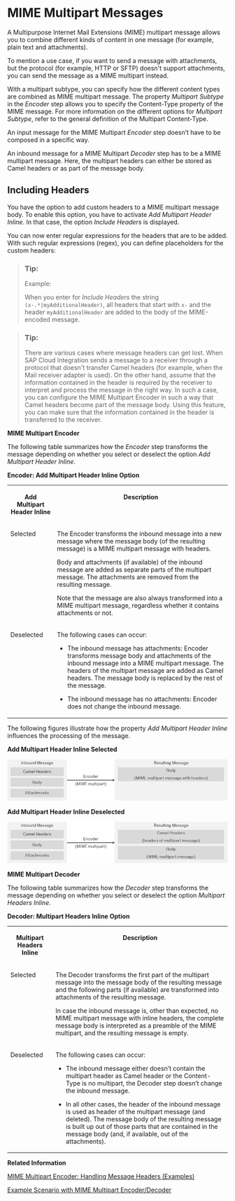<!-- loio38165374a3b64ae9ba3e273a2742da1a -->

# MIME Multipart Messages



A Multipurpose Internet Mail Extensions \(MIME\) multipart message allows you to combine different kinds of content in one message \(for example, plain text and attachments\).

To mention a use case, if you want to send a message with attachments, but the protocol \(for example, HTTP or SFTP\) doesn't support attachments, you can send the message as a MIME multipart instead.

With a multipart subtype, you can specify how the different content types are combined as MIME multipart message. The property *Multipart Subtype* in the *Encoder* step allows you to specify the Content-Type property of the MIME message. For more information on the different options for *Multipart Subtype*, refer to the general definition of the Multipart Content-Type.

An input message for the MIME Multipart *Encoder* step doesn’t have to be composed in a specific way.

An inbound message for a MIME Multipart *Decoder* step has to be a MIME multipart message. Here, the multipart headers can either be stored as Camel headers or as part of the message body.



## Including Headers

You have the option to add custom headers to a MIME multipart message body. To enable this option, you have to activate *Add Multipart Header Inline*. In that case, the option *Include Headers* is displayed.

You can now enter regular expressions for the headers that are to be added. With such regular expressions \(regex\), you can define placeholders for the custom headers:

> ### Tip:  
> Example:
> 
> When you enter for *Include Headers* the string `(x-.*|myAdditionalHeader)`, all headers that start with `x-` and the header `myAdditionalHeader` are added to the body of the MIME-encoded message.

> ### Tip:  
> There are various cases where message headers can get lost. When SAP Cloud Integration sends a message to a receiver through a protocol that doesn't transfer Camel headers \(for example, when the Mail receiver adapter is used\). On the other hand, assume that the information contained in the header is required by the receiver to interpret and process the message in the right way. In such a case, you can configure the MIME Multipart Encoder in such a way that Camel headers become part of the message body. Using this feature, you can make sure that the information contained in the header is transferred to the receiver.

**MIME Multipart Encoder**

The following table summarizes how the *Encoder* step transforms the message depending on whether you select or deselect the option *Add Multipart Header Inline*.

**Encoder: Add Multipart Header Inline Option**


<table>
<tr>
<th valign="top">

Add Multipart Header Inline

</th>
<th valign="top">

Description

</th>
</tr>
<tr>
<td valign="top">

Selected

</td>
<td valign="top">

The Encoder transforms the inbound message into a new message where the message body \(of the resulting message\) is a MIME multipart message with headers.

Body and attachments \(if available\) of the inbound message are added as separate parts of the multipart message. The attachments are removed from the resulting message.

Note that the message are also always transformed into a MIME multipart message, regardless whether it contains attachments or not.

</td>
</tr>
<tr>
<td valign="top">

Deselected

</td>
<td valign="top">

The following cases can occur:

-   The inbound message has attachments: Encoder transforms message body and attachments of the inbound message into a MIME multipart message. The headers of the multipart message are added as Camel headers. The message body is replaced by the rest of the message.

-   The inbound message has no attachments: Encoder does not change the inbound message.




</td>
</tr>
</table>

The following figures illustrate how the property *Add Multipart Header Inline* influences the processing of the message.

  
  
**Add Multipart Header Inline Selected**

![](images/MIME_Multipart_Encoder_-_selected_5da7b8c.png "Add Multipart Header Inline Selected")

  
  
**Add Multipart Header Inline Deselected**

![](images/MIME_Multipart_Encoder_-_deselected_d2417ef.png "Add Multipart Header Inline Deselected")

**MIME Multipart Decoder**

The following table summarizes how the *Decoder* step transforms the message depending on whether you select or deselect the option *Multipart Headers Inline*.

**Decoder: Multipart Headers Inline Option**


<table>
<tr>
<th valign="top">

Multipart Headers Inline

</th>
<th valign="top">

Description

</th>
</tr>
<tr>
<td valign="top">

Selected

</td>
<td valign="top">

The Decoder transforms the first part of the multipart message into the message body of the resulting message and the following parts \(if available\) are transformed into attachments of the resulting message.

In case the inbound message is, other than expected, no MIME multipart message with inline headers, the complete message body is interpreted as a preamble of the MIME multipart, and the resulting message is empty.

</td>
</tr>
<tr>
<td valign="top">

Deselected

</td>
<td valign="top">

The following cases can occur:

-   The inbound message either doesn’t contain the multipart header as Camel header or the Content-Type is no multipart, the Decoder step doesn’t change the inbound message.

-   In all other cases, the header of the inbound message is used as header of the multipart message \(and deleted\). The message body of the resulting message is built up out of those parts that are contained in the message body \(and, if available, out of the attachments\).




</td>
</tr>
</table>

**Related Information**  


[MIME Multipart Encoder: Handling Message Headers \(Examples\)](mime-multipart-encoder-handling-message-headers-examples-b446281.md "")

[Example Scenario with MIME Multipart Encoder/Decoder](example-scenario-with-mime-multipart-encoder-decoder-80baed3.md "")

